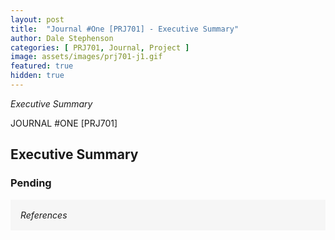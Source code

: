 ```yaml
---
layout: post
title:  "Journal #One [PRJ701] - Executive Summary" 
author: Dale Stephenson
categories: [ PRJ701, Journal, Project ]
image: assets/images/prj701-j1.gif
featured: true
hidden: true
---
```

<i>Executive Summary</i>

JOURNAL #ONE [PRJ701]

<h2>Executive Summary</h2>

<h3>Pending</h3>

<div style="background-color: #f6f6f6; padding: 1rem;"> 
    <i>References</i>
</div>
